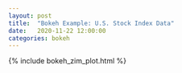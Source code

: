```yaml
---
layout: post
title:  "Bokeh Example: U.S. Stock Index Data"
date:   2020-11-22 12:00:00
categories: bokeh
---
```


{% include bokeh_zim_plot.html %}

